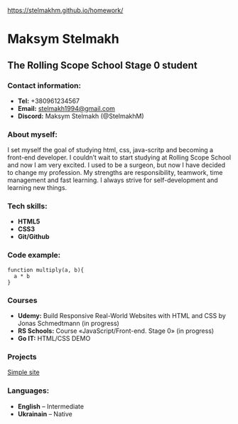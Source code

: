 https://stelmakhm.github.io/homework/
# Maksym Stelmakh 

## **The Rolling Scope School Stage 0 student**

### Contact information:

* **Tel:** +380961234567
* **Email:** stelmakh1994@gmail.com
* **Discord:** Maksym Stelmakh (@StelmakhM)

### About myself:

I set myself the goal of studying html, css, java-scritp and becoming a front-end developer. I couldn’t wait to start studying at Rolling Scope School and now I am very excited. I used to be a surgeon, but now I have decided to change my profession. My strengths are responsibility, teamwork, time management and fast learning. I always strive for self-development and learning new things.

### Tech skills:
* **HTML5**
* **CSS3**
* **Git/Github**


### Code example:
```
function multiply(a, b){
  a * b
}
```
### Courses
* **Udemy:** Build Responsive Real-World Websites with HTML and CSS by Jonas Schmedtmann (in progress)
* **RS Schools:** Course «JavaScript/Front-end. Stage 0» (in progress)
* **Go IT:** HTML/CSS DEMO

### Projects
[Simple site](https://stelmakhm.github.io/homework/)

### Languages:
* **English** – Intermediate
* **Ukrainain** – Native 
